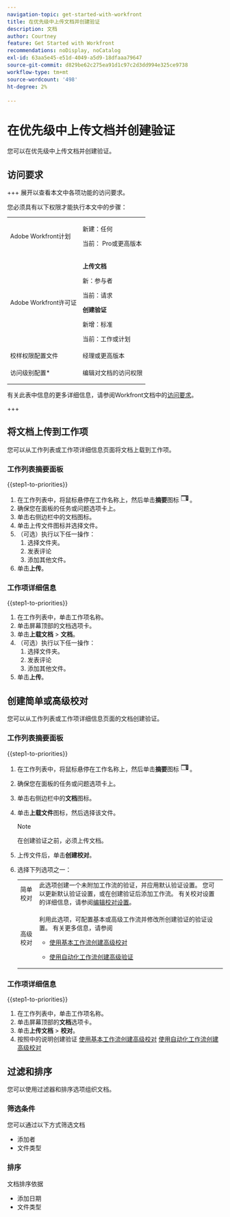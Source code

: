```yaml
---
navigation-topic: get-started-with-workfront
title: 在优先级中上传文档并创建验证
description: 文档
author: Courtney
feature: Get Started with Workfront
recommendations: noDisplay, noCatalog
exl-id: 63aa5e45-e51d-4049-a5d9-18dfaaa79647
source-git-commit: d829be62c275ea91d1c97c2d3dd994e325ce9738
workflow-type: tm+mt
source-wordcount: '498'
ht-degree: 2%

---
```


# 在优先级中上传文档并创建验证

您可以在优先级中上传文档并创建验证。

## 访问要求

+++ 展开以查看本文中各项功能的访问要求。

您必须具有以下权限才能执行本文中的步骤：

<table style="table-layout:auto"> 
 <col> 
 <col> 
 <tbody> 
  <tr> 
   <td role="rowheader">Adobe Workfront计划</td> 
   <td> 
   <p>新建：任何 </p>
   <p>当前： Pro或更高版本</p>
   </td> 
  </tr> 
  <tr> 
   <td role="rowheader">Adobe Workfront许可证</td> 
   <td> 
      <p><strong>上传文档</strong></p>
   <p>新：参与者</p>
   <p>当前：请求</p>
      <p><strong>创建验证</strong></p>
        <p>新增：标准</p>
     <p>当前：工作或计划</p>
   </td> 
  </tr> 
  <tr> 
   <td role="rowheader">校样权限配置文件 </td> 
   <td>经理或更高版本</td> 
  </tr> 
  <tr> 
   <td role="rowheader">访问级别配置*</td> 
   <td> <p>编辑对文档的访问权限</p> </td> 
  </tr> 
 </tbody> 
</table>

有关此表中信息的更多详细信息，请参阅Workfront文档中的[访问要求](/help/quicksilver/administration-and-setup/add-users/access-levels-and-object-permissions/access-level-requirements-in-documentation.md)。

+++

## 将文档上传到工作项

您可以从工作列表或工作项详细信息页面将文档上载到工作项。

### 工作列表摘要面板


{{step1-to-priorities}}

1. 在工作列表中，将鼠标悬停在工作名称上，然后单击&#x200B;**摘要**&#x200B;图标![打开摘要图标](assets/summary-icon.png)。
1. 确保您在面板的任务或问题选项卡上。
1. 单击右侧边栏中的文档图标。
1. 单击上传文件图标并选择文件。
1. （可选）执行以下任一操作：
   1. 选择文件夹。
   1. 发表评论
   1. 添加其他文件。
1. 单击&#x200B;**上传**。

### 工作项详细信息

{{step1-to-priorities}}

1. 在工作列表中，单击工作项名称。
1. 单击屏幕顶部的文档选项卡。
1. 单击&#x200B;**上载文档** > **文档**。
1. （可选）执行以下任一操作：
   1. 选择文件夹。
   1. 发表评论
   1. 添加其他文件。
1. 单击&#x200B;**上传**。


## 创建简单或高级校对

您可以从工作列表或工作项详细信息页面的文档创建验证。

### 工作列表摘要面板


{{step1-to-priorities}}

1. 在工作列表中，将鼠标悬停在工作名称上，然后单击&#x200B;**摘要**&#x200B;图标![打开摘要图标](assets/summary-icon.png)。
1. 确保您在面板的任务或问题选项卡上。
1. 单击右侧边栏中的&#x200B;**文档**&#x200B;图标。
1. 单击&#x200B;**上载文件**&#x200B;图标，然后选择该文件。

   >[!NOTE]
   >
   >在创建验证之前，必须上传文档。


1. 上传文件后，单击&#x200B;**创建校对**。
1. 选择下列选项之一：

   <table style="table-layout:auto"> 
    <col> 
    <col> 
    <tbody> 
     <tr> 
      <td role="rowheader">简单校对</td> 
      <td>此选项创建一个未附加工作流的验证，并应用默认验证设置。 您可以更新默认验证设置，或在创建验证后添加工作流。 有关校对设置的详细信息，请参阅<a href="/help/quicksilver/review-and-approve-work/proofing/managing-proofs-within-workfront/edit-proof-settings.md" class="MCXref xref">编辑校对设置</a>。</td> 
     </tr> 
     <tr> 
      <td role="rowheader">高级校对</td> 
      <td> <p>利用此选项，可配置基本或高级工作流并修改所创建验证的验证设置。 有关更多信息，请参阅 </p> 
       <ul> 
        <li><p><a href="/help/quicksilver/review-and-approve-work/proofing/creating-proofs-within-workfront/configure-basic-proof-workflow.md" class="MCXref xref">使用基本工作流创建高级校对</a> </p> </li> 
        <li> <p><a href="/help/quicksilver/review-and-approve-work/proofing/creating-proofs-within-workfront/create-automated-proof-workflow.md" class="MCXref xref">使用自动化工作流创建高级验证</a></p></li> 
       </ul>
        </td> 
     </tr> 
    </tbody> 
   </table>

### 工作项详细信息

{{step1-to-priorities}}

1. 在工作列表中，单击工作项名称。
1. 单击屏幕顶部的&#x200B;**文档**&#x200B;选项卡。
1. 单击&#x200B;**上传文档** > **校对**。
1. 按照中的说明创建验证
   [使用基本工作流创建高级校对](/help/quicksilver/review-and-approve-work/proofing/creating-proofs-within-workfront/configure-basic-proof-workflow.md)
   [使用自动化工作流创建高级校对](/help/quicksilver/review-and-approve-work/proofing/creating-proofs-within-workfront/create-automated-proof-workflow.md)

<!--

## Open a proof



## Edit a document

Edit name

Add description

manage

Add new version, open proof, edit, download, move, share, remove
-->

## 过滤和排序

您可以使用过滤器和排序选项组织文档。

### 筛选条件

您可以通过以下方式筛选文档

* 添加者
* 文件类型

### 排序

文档排序依据

* 添加日期
* 文件类型
